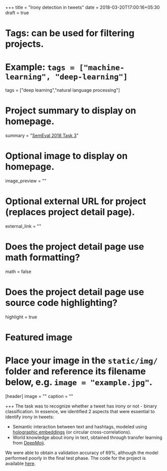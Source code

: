 +++
title = "Irony detection in tweets"
date = 2018-03-20T17:00:16+05:30
draft = true

# Tags: can be used for filtering projects.
# Example: `tags = ["machine-learning", "deep-learning"]`
tags = ["deep learning","natural language processing"]

# Project summary to display on homepage.
summary = "[SemEval 2018 Task 3](https://github.com/Cyvhee/SemEval2018-Task3)"

# Optional image to display on homepage.
image_preview = ""

# Optional external URL for project (replaces project detail page).
external_link = ""

# Does the project detail page use math formatting?
math = false

# Does the project detail page use source code highlighting?
highlight = true

# Featured image
# Place your image in the `static/img/` folder and reference its filename below, e.g. `image = "example.jpg"`.
[header]
image = ""
caption = ""

+++
The task was to recognize whether a tweet has irony or not - binary classification. In essence, we identified 2 aspects that were essential to identify irony in tweets:

* Semantic interaction between text and hashtags, modeled using [holographic embeddings](https://arxiv.org/pdf/1510.04935.pdf) (or circular cross-correlations).
* World knowledge about irony in text, obtained through transfer learning from [DeepMoji](https://deepmoji.mit.edu/).

We were able to obtain a validation accuracy of 69%, although the model performed poorly in the final test phase. The code for the project is available [here](https://github.com/desh2608/tweet-irony-detection).